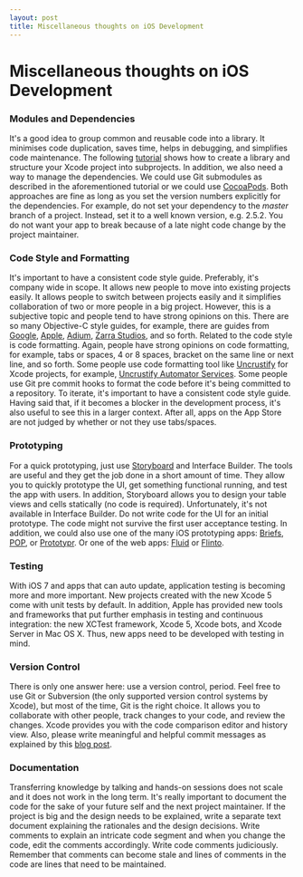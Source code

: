 ```yaml
---
layout: post
title: Miscellaneous thoughts on iOS Development
---
```


# Miscellaneous thoughts on iOS Development

### Modules and Dependencies

It's a good idea to group common and reusable code into a library. It minimises code duplication, saves time, helps in debugging, and simplifies code maintenance. The following [tutorial](http://www.blog.montgomerie.net/easy-xcode-static-library-subprojects-and-submodules) shows how to create a library and structure your Xcode project into subprojects. In addition, we also need a way to manage the dependencies. We could use Git submodules as described in the aforementioned tutorial or we could use [CocoaPods](http://cocoapods.org). Both approaches are fine as long as you set the version numbers explicitly for the dependencies. For example, do not set your dependency to the *master* branch of a project. Instead, set it to a well known version, e.g. 2.5.2. You do not want your app to break because of a late night code change by the project maintainer.

### Code Style and Formatting

It's important to have a consistent code style guide. Preferably, it's company wide in scope. It allows new people to move into existing projects easily. It allows people to switch between projects easily and it simplifies collaboration of two or more people in a big project. However, this is a subjective topic and people tend to have strong opinions on this. There are so many Objective-C style guides, for example, there are guides from [Google](http://google-styleguide.googlecode.com/svn/trunk/objcguide.xml), [Apple](http://developer.apple.com/library/mac/#documentation/Cocoa/Conceptual/CodingGuidelines/CodingGuidelines.html), [Adium](https://trac.adium.im/wiki/CodingStyle), [Zarra Studios](http://www.cimgf.com/zds-code-style-guide/), and so forth. Related to the code style is code formatting. Again, people have strong opinions on code formatting, for example, tabs or spaces, 4 or 8 spaces, bracket on the same line or next line, and so forth. Some people use code formatting tool like [Uncrustify](http://uncrustify.sourceforge.net) for Xcode projects, for example, [Uncrustify Automator Services](https://github.com/tonyarnold/Xcode-4-Uncrustify-Automator-Services). Some people use Git pre commit hooks to format the code before it's being committed to a repository. To iterate, it's important to have a consistent code style guide. Having said that, if it becomes a blocker in the development process, it's also useful to see this in a larger context. After all, apps on the App Store are not judged by whether or not they use  tabs/spaces.

### Prototyping

For a quick prototyping, just use [Storyboard](https://developer.apple.com/library/ios/#releasenotes/Miscellaneous/RN-AdoptingStoryboards/) and Interface Builder. The tools are useful and they get the job done in a short amount of time. They allow you to quickly prototype the UI, get something functional running, and test the app with users. In addition, Storyboard allows you to design your table views and cells statically (no code is required). Unfortunately, it's not available in Interface Builder. Do not write code for the UI for an initial prototype. The code might not survive the first user acceptance testing. In addition, we could also use one of the many iOS prototyping apps: [Briefs](http://giveabrief.com), [POP](http://popapp.in), or [Prototypr](http://prototypr.com). Or one of the web apps: [Fluid](https://www.fluidui.com) or [Flinto](https://www.flinto.com).
 
### Testing

With iOS 7 and apps that can auto update, application testing is becoming more and more important. New projects created with the new Xcode 5 come with unit tests by default. In addition, Apple has provided new tools and frameworks that put further emphasis in testing and continuous integration: the new XCTest framework, Xcode 5, Xcode bots, and Xcode Server in Mac OS X. Thus, new apps need to be developed with testing in mind.

### Version Control

There is only one answer here: use a version control, period. Feel free to use Git or Subversion (the only supported version control systems by Xcode), but most of the time, Git is the right choice. It allows you to collaborate with other people, track changes to your code, and review the changes. Xcode provides you with the code comparison editor and history view. Also, please write meaningful and helpful commit messages as explained by this [blog post](http://tbaggery.com/2008/04/19/a-note-about-git-commit-messages.html).

### Documentation

Transferring knowledge by talking and hands-on sessions does not scale and it does not work in the long term. It's really important to document the code for the sake of your future self and the next project maintainer. If the project is big and the design needs to be explained, write a separate text document explaining the rationales and the design decisions. Write comments to explain an intricate code segment and when you change the code, edit the comments accordingly. Write code comments judiciously. Remember that comments can become stale and lines of comments in the code are lines that need to be maintained. 
